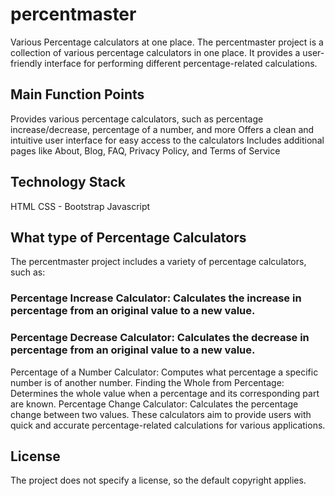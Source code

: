 # percentmaster
Various Percentage calculators at one place.
The percentmaster project is a collection of various percentage calculators in one place. It provides a user-friendly interface for performing different percentage-related calculations.

## Main Function Points
Provides various percentage calculators, such as percentage increase/decrease, percentage of a number, and more
Offers a clean and intuitive user interface for easy access to the calculators
Includes additional pages like About, Blog, FAQ, Privacy Policy, and Terms of Service
## Technology Stack
 HTML
 CSS - Bootstrap
 Javascript
## What type of Percentage Calculators
The percentmaster project includes a variety of percentage calculators, such as:

### Percentage Increase Calculator: Calculates the increase in percentage from an original value to a new value.
### Percentage Decrease Calculator: Calculates the decrease in percentage from an original value to a new value.
Percentage of a Number Calculator: Computes what percentage a specific number is of another number.
Finding the Whole from Percentage: Determines the whole value when a percentage and its corresponding part are known.
Percentage Change Calculator: Calculates the percentage change between two values.
These calculators aim to provide users with quick and accurate percentage-related calculations for various applications.
## License
The project does not specify a license, so the default copyright applies.
